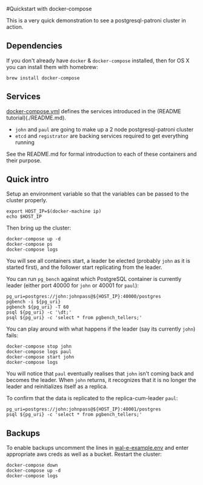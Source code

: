 #Quickstart with docker-compose

This is a very quick demonstration to see a postgresql-patroni cluster in action.

## Dependencies

If you don't already have `docker` & `docker-compose` installed, then for OS X you can install them with homebrew:

```
brew install docker-compose
```

## Services

[docker-compose.yml](./docker-compose.yml) defines the services introduced in the (README tutorial)(./README.md).

* `john` and `paul` are going to make up a 2 node postgresql-patroni cluster
* `etcd` and `registrator` are backing services required to get everything running

See the README.md for formal introduction to each of these containers and their purpose.

## Quick intro

Setup an environment variable so that the variables can be passed to the cluster properly.

```
export HOST_IP=$(docker-machine ip)
echo $HOST_IP
```

Then bring up the cluster:

```
docker-compose up -d
docker-compose ps
docker-compose logs
```

You will see all containers start, a leader be elected (probably `john` as it is started first), and the follower start replicating from the leader.

You can run `pg_bench` against which PostgreSQL container is currently leader (either port 40000 for `john` or 40001 for `paul`):

```
pg_uri=postgres://john:johnpass@${HOST_IP}:40000/postgres
pgbench -i ${pg_uri}
pgbench ${pg_uri} -T 60
psql ${pg_uri} -c '\dt;'
psql ${pg_uri} -c 'select * from pgbench_tellers;'
```

You can play around with what happens if the leader (say its currently `john`) fails:

```
docker-compose stop john
docker-compose logs paul
docker-compose start john
docker-compose logs
```

You will notice that `paul` eventually realises that `john` isn't coming back and becomes the leader. When `john` returns, it recognizes that it is no longer the leader and reinitializes itself as a replica.

To confirm that the data is replicated to the replica-cum-leader `paul`:

```
pg_uri=postgres://john:johnpass@${HOST_IP}:40001/postgres
psql ${pg_uri} -c 'select * from pgbench_tellers;'
```

## Backups

To enable backups uncomment the lines in [wal-e-example.env](./wal-e-example.env) and enter appropriate aws creds as well as a bucket. Restart the cluster:

```
docker-compose down
docker-compose up -d
docker-compose logs
```

